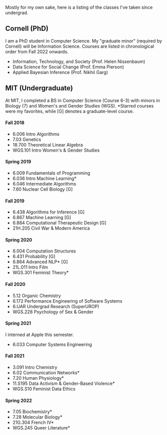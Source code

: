 Mostly for my own sake, here is a listing of the classes I've taken since undergrad.

## Cornell (PhD)

I am a PhD student in Computer Science. My "graduate minor" (required by Cornell) will be Information Science. Courses are listed in chronological order from Fall 2022 onwards.
- Information, Technology, and Society (Prof. Helen Nissenbaum)
- Data Science for Social Change (Prof. Emma Pierson)
- Applied Bayesian Inference (Prof. Nikhil Garg)

## MIT (Undergraduate)

At MIT, I completed a BS in Computer Science (Course 6-3) with minors in Biology (7) and Women's and Gender Studies (WGS). *Starred courses were my favorites, while [G] denotes a graduate-level course.

#### Fall 2018
- 6.006 Intro Algorithms  
- 7.03 Genetics  
- 18.700 Theoretical Linear Algebra  
- WGS.101 Intro Women's & Gender Studies  

#### Spring 2019
- 6.009 Fundamentals of Programming
- 6.036 Intro Machine Learning*
- 6.046 Intermediate Algorithms
- 7.60 Nuclear Cell Biology [G]

#### Fall 2019
- 6.438 Algorithms for Inference [G]
- 6.867 Machine Learning [G]
- 6.884 Computational Therapeutic Design [G]
- 21H.205 Civil War & Modern America

#### Spring 2020
- 6.004 Computation Structures
- 6.431 Probability [G]
- 6.864 Advanced NLP* [G]
- 21L.011 Intro Film 
- WGS.301 Feminist Theory*

#### Fall 2020
- 5.12 Organic Chemistry
- 6.172 Performance Engineering of Software Systems
- 6.UAR Undergrad Research (SuperUROP)
- WGS.228 Psychology of Sex & Gender

#### Spring 2021
I interned at Apple this semester.
- 6.033 Computer Systems Engineering

#### Fall 2021
- 3.091 Intro Chemistry
- 6.02 Communication Networks*
- 7.20 Human Physiology*
- 11.S195 Data Activism & Gender-Based Violence*
- WGS.S10 Feminist Data Ethics

#### Spring 2022
- 7.05 Biochemistry*
- 7.28 Molecular Biology*
- 21G.304 French IV*
- WGS.245 Queer Literature*